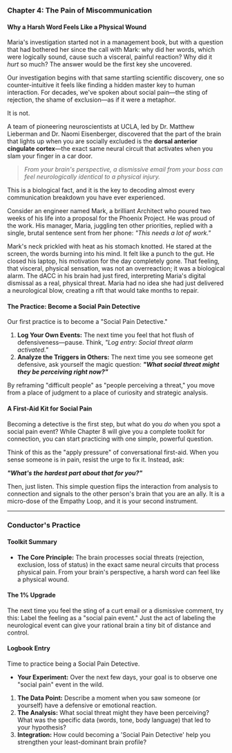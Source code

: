 ### **Chapter 4: The Pain of Miscommunication**
#### Why a Harsh Word Feels Like a Physical Wound

Maria's investigation started not in a management book, but with a question that had bothered her since the call with Mark: why did her words, which were logically sound, cause such a visceral, painful reaction? Why did it *hurt* so much? The answer would be the first key she uncovered.

Our investigation begins with that same startling scientific discovery, one so counter-intuitive it feels like finding a hidden master key to human interaction. For decades, we've spoken about social pain—the sting of rejection, the shame of exclusion—as if it were a metaphor.

It is not.

A team of pioneering neuroscientists at UCLA, led by Dr. Matthew Lieberman and Dr. Naomi Eisenberger, discovered that the part of the brain that lights up when you are socially excluded is the **dorsal anterior cingulate cortex**—the exact same neural circuit that activates when you slam your finger in a car door.

> *From your brain's perspective, a dismissive email from your boss can feel neurologically identical to a physical injury.*

This is a biological fact, and it is the key to decoding almost every communication breakdown you have ever experienced.

Consider an engineer named Mark, a brilliant Architect who poured two weeks of his life into a proposal for the Phoenix Project. He was proud of the work. His manager, Maria, juggling ten other priorities, replied with a single, brutal sentence sent from her phone: *"This needs a lot of work."*

Mark's neck prickled with heat as his stomach knotted. He stared at the screen, the words burning into his mind. It felt like a punch to the gut. He closed his laptop, his motivation for the day completely gone. That feeling, that visceral, physical sensation, was not an overreaction; it was a biological alarm. The dACC in his brain had just fired, interpreting Maria's digital dismissal as a real, physical threat. Maria had no idea she had just delivered a neurological blow, creating a rift that would take months to repair.

#### **The Practice: Become a Social Pain Detective**

Our first practice is to become a "Social Pain Detective."

1.  **Log Your Own Events:** The next time you feel that hot flush of defensiveness—pause. Think, *"Log entry: Social threat alarm activated."*
2.  **Analyze the Triggers in Others:** The next time you see someone get defensive, ask yourself the magic question: ***"What social threat might they be perceiving right now?"***

By reframing "difficult people" as "people perceiving a threat," you move from a place of judgment to a place of curiosity and strategic analysis.

#### **A First-Aid Kit for Social Pain**

Becoming a detective is the first step, but what do you *do* when you spot a social pain event? While Chapter 8 will give you a complete toolkit for connection, you can start practicing with one simple, powerful question.

Think of this as the "apply pressure" of conversational first-aid. When you sense someone is in pain, resist the urge to fix it. Instead, ask:

***"What's the hardest part about that for you?"***

Then, just listen. This simple question flips the interaction from analysis to connection and signals to the other person's brain that you are an ally. It is a micro-dose of the Empathy Loop, and it is your second instrument.

---
### **Conductor's Practice**

#### **Toolkit Summary**
*   **The Core Principle:** The brain processes social threats (rejection, exclusion, loss of status) in the exact same neural circuits that process physical pain. From your brain's perspective, a harsh word can feel like a physical wound.

#### **The 1% Upgrade**
The next time you feel the sting of a curt email or a dismissive comment, try this: Label the feeling as a "social pain event." Just the act of labeling the neurological event can give your rational brain a tiny bit of distance and control.

#### **Logbook Entry**
Time to practice being a Social Pain Detective.
*   **Your Experiment:** Over the next few days, your goal is to observe one "social pain" event in the wild.
1.  **The Data Point:** Describe a moment when you saw someone (or yourself) have a defensive or emotional reaction.
2.  **The Analysis:** What social threat might they have been perceiving? What was the specific data (words, tone, body language) that led to your hypothesis?
3.  **Integration:** How could becoming a 'Social Pain Detective' help you strengthen your least-dominant brain profile?
      